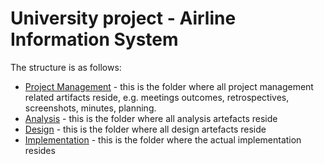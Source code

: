 # University project - Airline Information System

The structure is as follows:

- [Project Management](/project-management) - this is the folder where all project management related artifacts reside, e.g. meetings outcomes, retrospectives, screenshots, minutes, planning.
- [Analysis](/analysis) - this is the folder where all analysis artefacts reside
- [Design](/design) - this is the folder where all design artefacts reside
- [Implementation](/implementation) - this is the folder where the actual implementation resides
